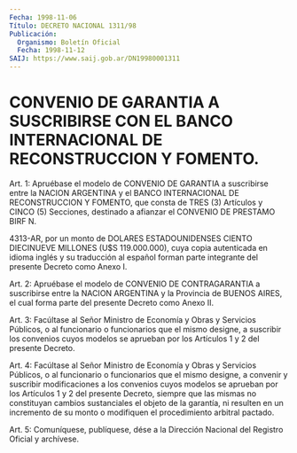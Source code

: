 ```yaml
---
Fecha: 1998-11-06
Título: DECRETO NACIONAL 1311/98
Publicación:
  Organismo: Boletín Oficial
  Fecha: 1998-11-12
SAIJ: https://www.saij.gob.ar/DN19980001311
---
```

# CONVENIO DE GARANTIA A SUSCRIBIRSE CON EL BANCO INTERNACIONAL DE RECONSTRUCCION Y FOMENTO.

<a id="1"></a>
Art.  1: Apruébase  el  modelo  de  CONVENIO  DE  GARANTIA a suscribirse  entre  la NACION ARGENTINA y el BANCO INTERNACIONAL DE RECONSTRUCCION Y FOMENTO,  que consta de TRES (3) Artículos y CINCO (5) Secciones, destinado a afianzar el CONVENIO DE PRESTAMO BIRF N.

4313-AR, por un monto de DOLARES ESTADOUNIDENSES  CIENTO DIECINUEVE MILLONES (U$S 119.000.000), cuya copia autenticada en idioma inglés y  su  traducción al español forman parte integrante  del  presente Decreto como Anexo I.

<a id="2"></a>
Art. 2: Apruébase  el  modelo  de  CONVENIO  DE  CONTRAGARANTIA a suscribirse  entre  la  NACION ARGENTINA y la Provincia  de  BUENOS AIRES, el cual forma parte  del  presente  Decreto  como  Anexo  II.

<a id="3"></a>
Art.  3: Facúltase  al  Señor  Ministro  de  Economía  y  Obras y Servicios  Públicos,  o  al funcionario o funcionarios que el mismo designe, a suscribir los convenios  cuyos  modelos  se aprueban por los Artículos 1 y 2 del presente Decreto.

<a id="4"></a>
Art.  4:  Facúltase  al  Señor  Ministro  de  Economía  y Obras  y Servicios  Públicos,  o al funcionario o funcionarios que el  mismo designe,  a convenir y suscribir  modificaciones  a  los  convenios cuyos modelos  se  aprueban  por  los  Artículos 1 y 2 del presente Decreto, siempre que las mismas no constituyan cambios sustanciales el objeto de la garantía, ni resulten en  un incremento de su monto o modifiquen el procedimiento arbitral pactado.

<a id="5"></a>
Art. 5: Comuníquese, publíquese, dése a la  Dirección Nacional del Registro Oficial y archívese.